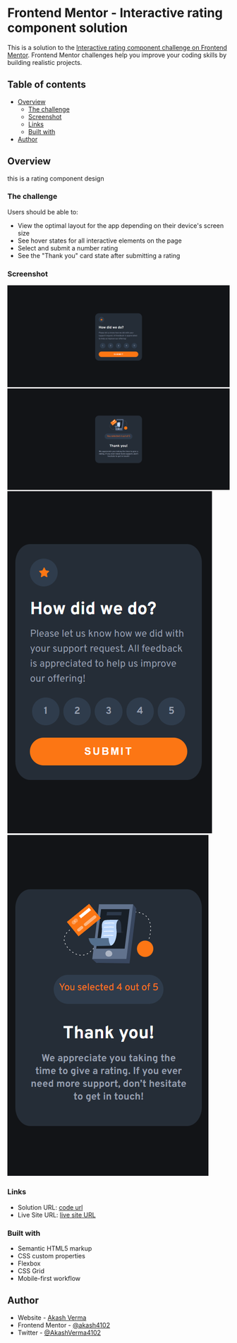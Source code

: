 # Frontend Mentor - Interactive rating component solution

This is a solution to the [Interactive rating component challenge on Frontend Mentor](https://www.frontendmentor.io/challenges/interactive-rating-component-koxpeBUmI). Frontend Mentor challenges help you improve your coding skills by building realistic projects. 

## Table of contents

- [Overview](#overview)
  - [The challenge](#the-challenge)
  - [Screenshot](#screenshot)
  - [Links](#links)
  - [Built with](#built-with)
- [Author](#author)

## Overview

this is a rating component design

### The challenge

Users should be able to:

- View the optimal layout for the app depending on their device's screen size
- See hover states for all interactive elements on the page
- Select and submit a number rating
- See the "Thank you" card state after submitting a rating

### Screenshot

![](./screenshots/Screenshot%20(43).png)
![](./screenshots/Screenshot%20(42).png)
![](./screenshots/Screenshot%20(44).png)
![](./screenshots/Screenshot%20(45).png)

### Links

- Solution URL: [code url](https://github.com/akash4102/interactive-rating-component)
- Live Site URL: [live site URL](https://akash4102.github.io/interactive-rating-component/)

### Built with

- Semantic HTML5 markup
- CSS custom properties
- Flexbox
- CSS Grid
- Mobile-first workflow

## Author

- Website - [Akash Verma](https://akash4102.github.io/My-Portfolio/)
- Frontend Mentor - [@akash4102](https://www.frontendmentor.io/profile/akash4102)
- Twitter - [@AkashVerma4102](https://www.twitter.com/AkashVerma4102)
